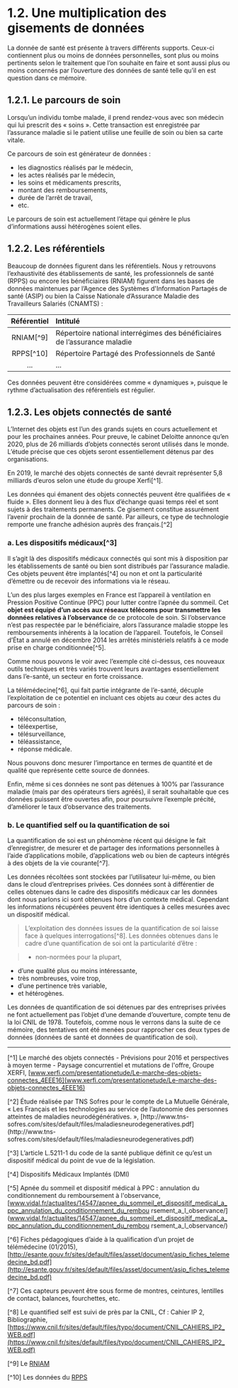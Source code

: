 # 1.2. Une multiplication des gisements de données

La donnée de santé est présente à travers différents supports. Ceux-ci contiennent plus ou moins de données personnelles, sont plus ou moins pertinents selon le traitement que l’on souhaite en faire et sont aussi plus ou moins concernés par l’ouverture des données de santé telle qu’il en est question dans ce mémoire.

## 1.2.1. Le parcours de soin

Lorsqu’un individu tombe malade, il prend rendez-vous avec son médecin qui lui prescrit des « soins ». Cette transaction est enregistrée par l’assurance maladie si le patient utilise une feuille de soin ou bien sa carte vitale.

Ce parcours de soin est générateur de données :

- les diagnostics réalisés par le médecin,
- les actes réalisés par le médecin,
- les soins et médicaments prescrits,
- montant des remboursements,
- durée de l’arrêt de travail,
- etc.

Le parcours de soin est actuellement l’étape qui génère le plus d’informations aussi hétérogènes soient elles.

## 1.2.2. Les référentiels

Beaucoup de données figurent dans les référentiels. Nous y retrouvons l’exhaustivité des établissements de santé, les professionnels de santé (RPPS) ou encore les bénéficiaires (RNIAM) figurent dans les bases de données maintenues par l’Agence des Systèmes d'Information Partagés de santé (ASIP) ou bien la Caisse Nationale d’Assurance Maladie des Travailleurs Salariés (CNAMTS) :

| Référentiel   |                       Intitulé                                            |
| :-----------: | :------------------------------------------------------------------------ |
| RNIAM[^9]     | Répertoire national interrégimes des bénéficiaires de l’assurance maladie |
| RPPS[^10]     | Répertoire Partagé des Professionnels de Santé                            |
| ...           | ...                                                                       |

Ces données peuvent être considérées comme « dynamiques », puisque le rythme d’actualisation des référentiels est régulier.

## 1.2.3. Les objets connectés de santé


L’Internet des objets est l’un des grands sujets en cours actuellement et pour les prochaines années. Pour preuve, le cabinet Deloitte annonce qu’en 2020, plus de 26 milliards d’objets connectés seront utilisés dans le monde. L’étude précise que ces objets seront essentiellement détenus par des organisations.


En 2019, le marché des objets connectés de santé devrait représenter 5,8 milliards d’euros selon une étude du groupe Xerfi[^1].

Les données qui émanent des objets connectés peuvent être qualifiées de « fluide ». Elles donnent lieu à des flux d’échange quasi temps réel et sont sujets à des traitements permanents. Ce gisement constitue assurément l’avenir prochain de la donnée de santé. Par ailleurs, ce type de technologie remporte une franche adhésion auprès des français.[^2]

### a. Les dispositifs médicaux[^3]

Il s’agit là des dispositifs médicaux connectés qui sont mis à disposition par les établissements de santé ou bien sont distribués par l’assurance maladie. Ces objets peuvent être implantés[^4] ou non et ont la particularité d’émettre ou de recevoir des informations via le réseau.

L’un des plus larges exemples en France est l’appareil à ventilation en Pression Positive Continue (PPC) pour lutter contre l’apnée du sommeil. Cet **objet est équipé d’un accès aux réseaux télécoms pour transmettre les données relatives à l’observance** de ce protocole de soin. Si l’observance n’est pas respectée par le bénéficiaire, alors l’assurance maladie stoppe les remboursements inhérents à la location de l’appareil. Toutefois, le Conseil d’État a annulé en décembre 2014 les arrêtés ministériels relatifs à ce mode prise en charge conditionnée[^5].

Comme nous pouvons le voir avec l’exemple cité ci-dessus, ces nouveaux outils techniques et très variés trouvent leurs avantages essentiellement dans l’e-santé, un secteur en forte croissance.

La télémédecine[^6], qui fait partie intégrante de l’e-santé, décuple l’exploitation de ce potentiel en incluant ces objets au cœur des actes du parcours de soin :

- téléconsultation,
- téléexpertise,
- télésurveillance,
- téléassistance,
- réponse médicale.

Nous pouvons donc mesurer l’importance en termes de quantité et de qualité que représente cette source de données.

Enfin, même si ces données ne sont pas détenues à 100% par l’assurance maladie (mais par des opérateurs tiers agréés), il serait souhaitable que ces données puissent être ouvertes afin, pour poursuivre l’exemple précité, d’améliorer le taux d’observance des traitements.

### b. Le quantified self ou la quantification de soi

La quantification de soi est un phénomène récent qui désigne le fait d’enregistrer, de mesurer et de partager des informations personnelles à l’aide d’applications mobile, d’applications web ou bien de capteurs intégrés à des objets de la vie courante[^7].

Les données récoltées sont stockées par l’utilisateur lui-même, ou bien dans le cloud d’entreprises privées. Ces données sont à différentier de celles obtenues dans le cadre des dispositifs médicaux car les données dont nous parlons ici sont obtenues hors d’un contexte médical. Cependant les informations récupérées peuvent être identiques à celles mesurées avec un dispositif médical.


> L’exploitation des données issues de la quantification de soi laisse face à quelques interrogations[^8]. Les données obtenues dans le cadre d’une quantification de soi ont la particularité d’être :

> - non-normées pour la plupart,
- d’une qualité plus ou moins intéressante,
- très nombreuses, voire trop,
- d’une pertinence très variable,
- et hétérogènes.

Les données de quantification de soi détenues par des entreprises privées ne font actuellement pas l’objet d’une demande d’ouverture, compte tenu de la loi CNIL de 1978. Toutefois, comme nous le verrons dans la suite de ce mémoire, des tentatives ont été menées pour rapprocher ces deux types de données (données de santé et données de quantification de soi).

---

[^1] Le marché des objets connectés - Prévisions pour 2016 et perspectives à moyen terme - Paysage concurrentiel et mutations de l'offre, Groupe XERFI, [www.xerfi.com/presentationetude/Le-marche-des-objets-connectes_4EEE16](www.xerfi.com/presentationetude/Le-marche-des-objets-connectes_4EEE16)

[^2] Étude réalisée par TNS Sofres pour le compte de La Mutuelle Générale, « Les Français et les technologies au service de l’autonomie des personnes atteintes de maladies neurodégénératives. », [http://www.tns- sofres.com/sites/default/files/maladiesneurodegeneratives.pdf](http://www.tns- sofres.com/sites/default/files/maladiesneurodegeneratives.pdf)

[^3] L’article L.5211-1 du code de la santé publique définit ce qu’est un dispositif médical du point de vue de la législation.

[^4] Dispositifs Médicaux Implantés (DMI)

[^5] Apnée du sommeil et dispositif médical à PPC : annulation du conditionnement du remboursement à l'observance,
[www.vidal.fr/actualites/14547/apnee_du_sommeil_et_dispositif_medical_a_ppc_annulation_du_conditionnement_du_rembou rsement_a_l_observance/](www.vidal.fr/actualites/14547/apnee_du_sommeil_et_dispositif_medical_a_ppc_annulation_du_conditionnement_du_rembou rsement_a_l_observance/)

[^6] Fiches pédagogiques d’aide à la qualification d’un projet de télémédecine (01/2015), [http://esante.gouv.fr/sites/default/files/asset/document/asip_fiches_telemedecine_bd.pdf](http://esante.gouv.fr/sites/default/files/asset/document/asip_fiches_telemedecine_bd.pdf)

[^7] Ces capteurs peuvent être sous forme de montres, ceintures, lentilles de contact, balances, fourchettes, etc.

[^8] Le quantified self est suivi de près par la CNIL, Cf : Cahier IP 2, Bibliographie, [https://www.cnil.fr/sites/default/files/typo/document/CNIL_CAHIERS_IP2_WEB.pdf](https://www.cnil.fr/sites/default/files/typo/document/CNIL_CAHIERS_IP2_WEB.pdf)

[^9] Le [RNIAM](https://www.cnil.fr/fr/rniam-repertoire-national-interregimes-des-beneficiaires-de-lassurance-maladie-0)

[^10] Les données du [RPPS](http://esante.gouv.fr/services/referentiels/identification/acceder-aux-donnees-du-rpps-0)